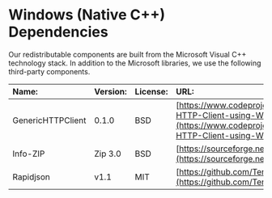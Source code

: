 # Windows \(Native C++\) Dependencies

Our redistributable components are built from the Microsoft Visual C++ technology stack. In addition to the Microsoft libraries, we use the following third-party components.

| Name: | Version: | License: | URL: |
| :--- | :--- | :--- | :--- |
| GenericHTTPClient | 0.1.0 | BSD | [https://www.codeproject.com/Articles/3849/Simple-HTTP-Client-using-WININET](https://www.codeproject.com/Articles/3849/Simple-HTTP-Client-using-WININET) |
| Info-ZIP | Zip 3.0 | BSD | [https://sourceforge.net/projects/infozip/](https://sourceforge.net/projects/infozip/) |
| Rapidjson | v1.1 | MIT | [https://github.com/Tencent/rapidjson/](https://github.com/Tencent/rapidjson/) |


